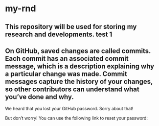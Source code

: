 # my-rnd
This repository will be used for storing my research and developments.
test
1
-----------------------
On GitHub, saved changes are called commits. Each commit has an associated commit message, which is a description explaining why a particular change was made. Commit messages capture the history of your changes, so other contributors can understand what you’ve done and why.
----
We heard that you lost your GitHub password. Sorry about that!

But don’t worry! You can use the following link to reset your password:
